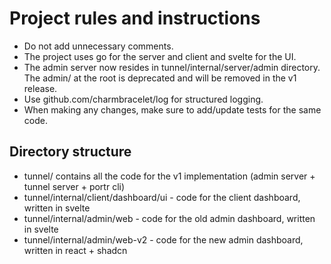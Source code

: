 # Project rules and instructions

- Do not add unnecessary comments.
- The project uses go for the server and client and svelte for the UI.
- The admin server now resides in tunnel/internal/server/admin directory. The admin/ at the root is deprecated and will be removed in the v1 release.
- Use github.com/charmbracelet/log for structured logging.
- When making any changes, make sure to add/update tests for the same code.

## Directory structure

- tunnel/ contains all the code for the v1 implementation (admin server + tunnel server + portr cli)
- tunnel/internal/client/dashboard/ui - code for the client dashboard, written in svelte
- tunnel/internal/admin/web - code for the old admin dashboard, written in svelte
- tunnel/internal/admin/web-v2 - code for the new admin dashboard, written in react + shadcn
